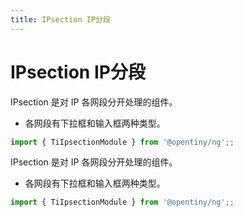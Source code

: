 ```yaml
---
title: IPsection IP分段
---
```

# IPsection IP分段

<div class="used-tiny">

IPsection 是对 IP 各网段分开处理的组件。&nbsp;&nbsp;

+ 各网段有下拉框和输入框两种类型。

```typescript
import { TiIpsectionModule } from '@opentiny/ng';;
```

</div>

<div class="used-config">

IPsection 是对 IP 各网段分开处理的组件。&nbsp;&nbsp;

+ 各网段有下拉框和输入框两种类型。

```typescript
import { TiIpsectionModule } from '@opentiny/ng';;
```

</div>
